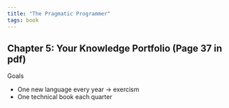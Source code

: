 ```yaml
---
title: "The Pragmatic Programmer"
tags: book
---
```


## Chapter 5: Your Knowledge Portfolio (Page 37 in pdf)

Goals

* One new language every year -> exercism
* One technical book each quarter
